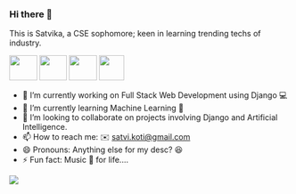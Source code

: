 ### Hi there 👋 
This is Satvika, a CSE sophomore; keen in learning trending techs of industry.

<a href="https://www.linkedin.com/in/satvika-koti-5766201a4/"><img src="https://theshepherdgroup.com/wp-content/uploads/2018/11/12.png" width=50px height=45px></a>
<a href="mailto: satvi.koti@gmail.com"><img src="https://cdn4.vectorstock.com/i/1000x1000/23/08/gmail-new-icon-vector-34182308.jpg" width=49px height=45px></a>
<a href="https://www.hackerrank.com/satvi_koti"><img src="https://upload.wikimedia.org/wikipedia/commons/thumb/4/40/HackerRank_Icon-1000px.png/800px-HackerRank_Icon-1000px.png"  width=50px height=45px></a>
<a href="https://github.com/satvikakoti"><img src="https://img-premium.flaticon.com/png/512/25/25231.png?token=exp=1623077972~hmac=40e3929515baf175b6a3f532557199fe" width=45px height=45px></a>
<!--
**satvikakoti/satvikakoti** is a ✨ _special_ ✨ repository because its `README.md` (this file) appears on your GitHub profile.

Here are some ideas to get you started:-->

- 🔭 I’m currently working on Full Stack Web Development using Django 💻
- 🌱 I’m currently learning Machine Learning 🎰
- 👯 I’m looking to collaborate on projects involving Django and Artificial Intelligence.
- 📫 How to reach me: ✉️ satvi.koti@gmail.com
- 😄 Pronouns: Anything else for my desc? 😆
- ⚡ Fun fact: Music 🎵 for life....

![](https://media.tenor.com/images/7f7323bed7a9e4b31050a8f05f771185/tenor.gif)

